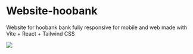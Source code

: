 # Website-hoobank
Website for hoobank bank fully responsive for mobile and web made with Vite + React + Tailwind CSS

![](https://media.giphy.com/media/L8HRt74p0FPJYlhIST/giphy.gif)
